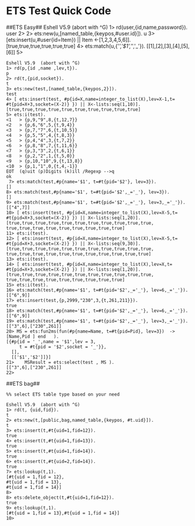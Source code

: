 #  ETS Test Quick Code #

##ETS Easy##
	Eshell V5.9  (abort with ^G)
	1> rd(user,{id,name,password}).
	user
	2>
	2> ets:new(u,[named_table,{keypos,#user.id}]).
	u
	3> [ets:insert(u,#user{id=Item}) || Item <-[1,2,3,4,5,6]].
	[true,true,true,true,true,true]
	4> ets:match(u,{'_','$1','_','_'}).
	[[1],[2],[3],[4],[5],[6]]
	5>

	Eshell V5.9  (abort with ^G)
	1> rd(p,{id ,name ,lev,t}).
	p
	2> rd(t,{pid,socket}).
	t
	3> ets:new(test,[named_table,{keypos,2}]).
	test
	4> [ ets:insert(test, #p{id=X,name=integer_to_list(X),lev=X-1,t= #t{pid=X+3,socket=(X-2)} }) || X<-lists:seq(1,10)].
	[true,true,true,true,true,true,true,true,true,true]
	5> ets:i(test).
	<1   > {p,9,"9",8,{t,12,7}}
	<2   > {p,6,"6",5,{t,9,4}}
	<3   > {p,7,"7",6,{t,10,5}}
	<4   > {p,5,"5",4,{t,8,3}}
	<5   > {p,4,"4",3,{t,7,2}}
	<6   > {p,8,"8",7,{t,11,6}}
	<7   > {p,3,"3",2,{t,6,1}}
	<8   > {p,2,"2",1,{t,5,0}}
	<9   > {p,10,"10",9,{t,13,8}}
	<10  > {p,1,"1",0,{t,4,-1}}
	EOT  (q)uit (p)Digits (k)ill /Regexp -->q
	ok
	 7> ets:match(test,#p{name='$1', t=#t{pid='$2'}, lev=3}).
	[]
	8> ets:match(test,#p{name='$1', t=#t{pid='$2',_='_'}, lev=3}).
	[]
	9> ets:match(test,#p{name='$1', t=#t{pid='$2',_='_'}, lev=3,_='_'}).
	[["4",7]]
	10> [ ets:insert(test, #p{id=X,name=integer_to_list(X),lev=X-5,t= #t{pid=X+3,socket=(X-2)} }) || X<-lists:seq(1,20)].
	[true,true,true,true,true,true,true,true,true,true,true,
	true,true,true,true,true,true,true,true,true]
	11> ets:i(test).
	12> [ ets:insert(test, #p{id=X,name=integer_to_list(X),lev=X-5,t= #t{pid=X+3,socket=(X-2)} }) || X<-lists:seq(9,30)].
	[true,true,true,true,true,true,true,true,true,true,true,
	true,true,true,true,true,true,true,true,true,true,true]
	13> ets:i(test).
	14> [ ets:insert(test, #p{id=X,name=integer_to_list(X),lev=X,t= #t{pid=X+3,socket=(X-2)} }) || X<-lists:seq(1,20)].
	[true,true,true,true,true,true,true,true,true,true,true,
	true,true,true,true,true,true,true,true,true]
	15> ets:i(test).
	16> ets:match(test,#p{name='$1', t=#t{pid='$2',_='_'}, lev=6,_='_'}).
	[["6",9]]
	17> ets:insert(test,{p,2999,"230",3,{t,261,211}}).
	true
	18> ets:match(test,#p{name='$1', t=#t{pid='$2',_='_'}, lev=6,_='_'}).
	[["6",9]]
	19> ets:match(test,#p{name='$1', t=#t{pid='$2',_='_'}, lev=3,_='_'}).
	[["3",6],["230",261]]
	20> MS = ets:fun2ms(fun(#p{name=Name, t=#t{pid=Pid}, lev=3})  -> [Name,Pid ] end   ).
	[{#p{id = '_',name = '$1',lev = 3,
	     t = #t{pid = '$2',socket = '_'}},
	  [],
	  [['$1','$2']]}]
	21>    MSResult = ets:select(test , MS ).
	[["3",6],["230",261]]
	22> 

##ETS bag##

	%% select ETS table type based on your need
	
	Eshell V5.9  (abort with ^G)
	1> rd(t, {uid,fid}).
	t
	2> ets:new(t,[public,bag,named_table,{keypos, #t.uid}]).
	t
	3> ets:insert(t,#t{uid=1,fid=12}).
	true
	4> ets:insert(t,#t{uid=1,fid=13}).
	true
	5> ets:insert(t,#t{uid=1,fid=14}).
	true
	6> ets:insert(t,#t{uid=2,fid=14}).
	true
	7> ets:lookup(t,1).
	[#t{uid = 1,fid = 12},
	#t{uid = 1,fid = 13},
	#t{uid = 1,fid = 14}]
	8>
	8> ets:delete_object(t,#t{uid=1,fid=12}).
	true
	9> ets:lookup(t,1).
	[#t{uid = 1,fid = 13},#t{uid = 1,fid = 14}]
	10>


